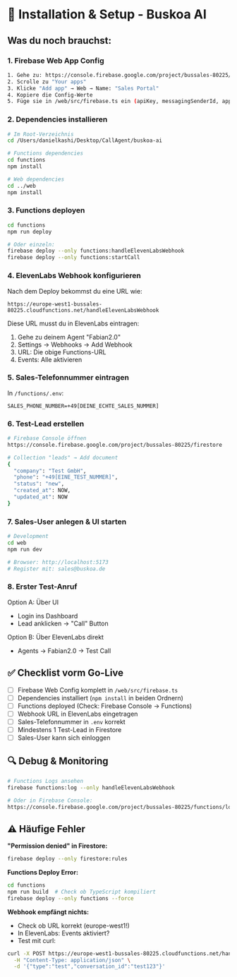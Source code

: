 # 🚀 Installation & Setup - Buskoa AI

## Was du noch brauchst:

### 1. Firebase Web App Config
```bash
1. Gehe zu: https://console.firebase.google.com/project/bussales-80225/settings/general
2. Scrolle zu "Your apps"
3. Klicke "Add app" → Web → Name: "Sales Portal"
4. Kopiere die Config-Werte
5. Füge sie in /web/src/firebase.ts ein (apiKey, messagingSenderId, appId)
```

### 2. Dependencies installieren
```bash
# Im Root-Verzeichnis
cd /Users/danielkashi/Desktop/CallAgent/buskoa-ai

# Functions dependencies
cd functions
npm install

# Web dependencies
cd ../web
npm install
```

### 3. Functions deployen
```bash
cd functions
npm run deploy

# Oder einzeln:
firebase deploy --only functions:handleElevenLabsWebhook
firebase deploy --only functions:startCall
```

### 4. ElevenLabs Webhook konfigurieren

Nach dem Deploy bekommst du eine URL wie:
```
https://europe-west1-bussales-80225.cloudfunctions.net/handleElevenLabsWebhook
```

Diese URL musst du in ElevenLabs eintragen:
1. Gehe zu deinem Agent "Fabian2.0"
2. Settings → Webhooks → Add Webhook
3. URL: Die obige Functions-URL
4. Events: Alle aktivieren

### 5. Sales-Telefonnummer eintragen

In `/functions/.env`:
```env
SALES_PHONE_NUMBER=+49[DEINE_ECHTE_SALES_NUMMER]
```

### 6. Test-Lead erstellen

```bash
# Firebase Console öffnen
https://console.firebase.google.com/project/bussales-80225/firestore

# Collection "leads" → Add document
{
  "company": "Test GmbH",
  "phone": "+49[EINE_TEST_NUMMER]",
  "status": "new",
  "created_at": NOW,
  "updated_at": NOW
}
```

### 7. Sales-User anlegen & UI starten

```bash
# Development
cd web
npm run dev

# Browser: http://localhost:5173
# Register mit: sales@buskoa.de
```

### 8. Erster Test-Anruf

Option A: Über UI
- Login ins Dashboard
- Lead anklicken → "Call" Button

Option B: Über ElevenLabs direkt
- Agents → Fabian2.0 → Test Call

## ✅ Checklist vorm Go-Live

- [ ] Firebase Web Config komplett in `/web/src/firebase.ts`
- [ ] Dependencies installiert (`npm install` in beiden Ordnern)
- [ ] Functions deployed (Check: Firebase Console → Functions)
- [ ] Webhook URL in ElevenLabs eingetragen
- [ ] Sales-Telefonnummer in `.env` korrekt
- [ ] Mindestens 1 Test-Lead in Firestore
- [ ] Sales-User kann sich einloggen

## 🔍 Debug & Monitoring

```bash
# Functions Logs ansehen
firebase functions:log --only handleElevenLabsWebhook

# Oder in Firebase Console:
https://console.firebase.google.com/project/bussales-80225/functions/logs
```

## ⚠️ Häufige Fehler

**"Permission denied" in Firestore:**
```bash
firebase deploy --only firestore:rules
```

**Functions Deploy Error:**
```bash
cd functions
npm run build  # Check ob TypeScript kompiliert
firebase deploy --only functions --force
```

**Webhook empfängt nichts:**
- Check ob URL korrekt (europe-west1!)
- In ElevenLabs: Events aktiviert?
- Test mit curl:
```bash
curl -X POST https://europe-west1-bussales-80225.cloudfunctions.net/handleElevenLabsWebhook \
  -H "Content-Type: application/json" \
  -d '{"type":"test","conversation_id":"test123"}'
```